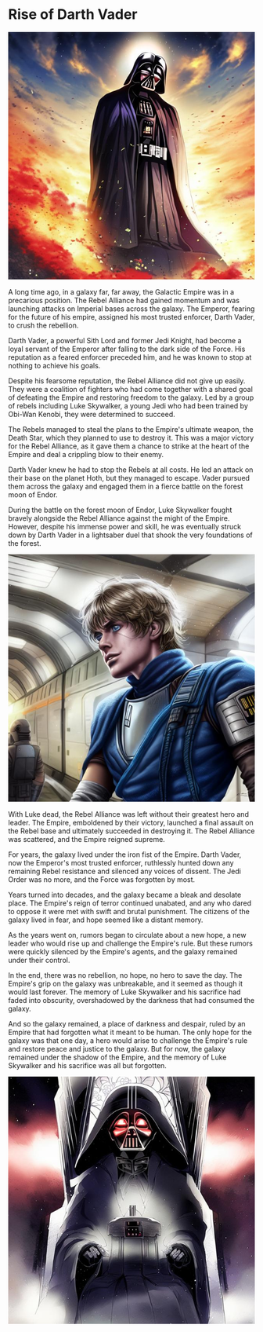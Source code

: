 # Rise of Darth Vader

![Untitled](ab256d0a-b29d-11ed-8ccc-00163e008cc0_00001.eRyd09V1.jpg)

A long time ago, in a galaxy far, far away, the Galactic Empire was in a precarious position. The Rebel Alliance had gained momentum and was launching attacks on Imperial bases across the galaxy. The Emperor, fearing for the future of his empire, assigned his most trusted enforcer, Darth Vader, to crush the rebellion.

Darth Vader, a powerful Sith Lord and former Jedi Knight, had become a loyal servant of the Emperor after falling to the dark side of the Force. His reputation as a feared enforcer preceded him, and he was known to stop at nothing to achieve his goals.

Despite his fearsome reputation, the Rebel Alliance did not give up easily. They were a coalition of fighters who had come together with a shared goal of defeating the Empire and restoring freedom to the galaxy. Led by a group of rebels including Luke Skywalker, a young Jedi who had been trained by Obi-Wan Kenobi, they were determined to succeed.

The Rebels managed to steal the plans to the Empire's ultimate weapon, the Death Star, which they planned to use to destroy it. This was a major victory for the Rebel Alliance, as it gave them a chance to strike at the heart of the Empire and deal a crippling blow to their enemy.

Darth Vader knew he had to stop the Rebels at all costs. He led an attack on their base on the planet Hoth, but they managed to escape. Vader pursued them across the galaxy and engaged them in a fierce battle on the forest moon of Endor.

During the battle on the forest moon of Endor, Luke Skywalker fought bravely alongside the Rebel Alliance against the might of the Empire. However, despite his immense power and skill, he was eventually struck down by Darth Vader in a lightsaber duel that shook the very foundations of the forest.

![Untitled](e3687400-b29d-11ed-9da4-00163e008cc0_00002.E7Q1aje3.jpg)

With Luke dead, the Rebel Alliance was left without their greatest hero and leader. The Empire, emboldened by their victory, launched a final assault on the Rebel base and ultimately succeeded in destroying it. The Rebel Alliance was scattered, and the Empire reigned supreme.

For years, the galaxy lived under the iron fist of the Empire. Darth Vader, now the Emperor's most trusted enforcer, ruthlessly hunted down any remaining Rebel resistance and silenced any voices of dissent. The Jedi Order was no more, and the Force was forgotten by most.

Years turned into decades, and the galaxy became a bleak and desolate place. The Empire's reign of terror continued unabated, and any who dared to oppose it were met with swift and brutal punishment. The citizens of the galaxy lived in fear, and hope seemed like a distant memory.

As the years went on, rumors began to circulate about a new hope, a new leader who would rise up and challenge the Empire's rule. But these rumors were quickly silenced by the Empire's agents, and the galaxy remained under their control.

In the end, there was no rebellion, no hope, no hero to save the day. The Empire's grip on the galaxy was unbreakable, and it seemed as though it would last forever. The memory of Luke Skywalker and his sacrifice had faded into obscurity, overshadowed by the darkness that had consumed the galaxy.

And so the galaxy remained, a place of darkness and despair, ruled by an Empire that had forgotten what it meant to be human. The only hope for the galaxy was that one day, a hero would arise to challenge the Empire's rule and restore peace and justice to the galaxy. But for now, the galaxy remained under the shadow of the Empire, and the memory of Luke Skywalker and his sacrifice was all but forgotten.

![Untitled](421d5812-b29e-11ed-ae3c-00163e008cc0_00001.XvYNWj5X.jpg)
